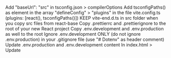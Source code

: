 Add "baseUrl": "src" in tsconfig.json > compilerOptions
Add tsconfigPaths() as element in the array "defineConfig" > "plugins" in the file vite.config.ts (plugins: [react(), tsconfigPaths()])
KEEP vite-end.d.ts in src folder when you copy src files from react-base
Copy .prettierrc and .prettierignore to the root of your new React project
Copy .env.development and .env.production as well to the root
Ignore .env.development ONLY (do not ignore .env.production) in your .gitignore file (use "# Dotenv" as header comment)
Update .env.production and .env.development content
In index.html > Update <title> tag and <script type="module" src="/src/[main.tsx INTO index.tsx]"></script>

Run these pnpm commands:
pnpm add @tanstack/react-query
pnpm add recoil
pnpm add @mui/material
pnpm add @mui/icons-material
pnpm add react-router-dom
pnpm add json-schema
pnpm add @types/json-schema
pnpm add @rjsf/mui
pnpm add @rjsf/core
pnpm add @rjsf/validator-ajv8
pnpm add @rjsf/utils
pnpm add lodash
pnpm add @types/lodash
pnpm add axios
pnpm add sass
pnpm add vite-tsconfig-paths
